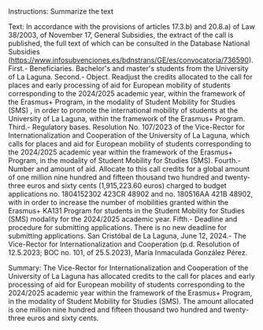 Instructions:
Summarize the text

Text:
In accordance with the provisions of articles 17.3.b) and 20.8.a) of Law 38/2003, of November 17, General Subsidies, the extract of the call is published, the full text of which can be consulted in the Database National Subsidies (https://www.infosubvenciones.es/bdnstrans/GE/es/convocatoria/736590).
First.- Beneficiaries.
Bachelor's and master's students from the University of La Laguna.
Second.- Object.
Readjust the credits allocated to the call for places and early processing of aid for European mobility of students corresponding to the 2024/2025 academic year, within the framework of the Erasmus+ Program, in the modality of Student Mobility for Studies (SMS) , in order to promote the international mobility of students at the University of La Laguna, within the framework of the Erasmus+ Program.
Third.- Regulatory bases.
Resolution No. 107/2023 of the Vice-Rector for Internationalization and Cooperation of the University of La Laguna, which calls for places and aid for European mobility of students corresponding to the 2024/2025 academic year within the framework of the Erasmus+ Program, in the modality of Student Mobility for Studies (SMS).
Fourth.- Number and amount of aid.
Allocate to this call credits for a global amount of one million nine hundred and fifteen thousand two hundred and twenty-three euros and sixty cents (1,915,223.60 euros) charged to budget applications no. 1804152302 423CR 48902 and no. 180516AA 421B 48902, with in order to increase the number of mobilities granted within the Erasmus+ KA131 Program for students in the Student Mobility for Studies (SMS) modality for the 2024/2025 academic year.
Fifth.- Deadline and procedure for submitting applications.
There is no new deadline for submitting applications.
San Cristóbal de La Laguna, June 12, 2024.- The Vice-Rector for Internationalization and Cooperation (p.d. Resolution of 12.5.2023; BOC no. 101, of 25.5.2023), María Inmaculada González Pérez.


Summary:
The Vice-Rector for Internationalization and Cooperation of the University of La Laguna has allocated credits to the call for places and early processing of aid for European mobility of students corresponding to the 2024/2025 academic year within the framework of the Erasmus+ Program, in the modality of Student Mobility for Studies (SMS). The amount allocated is one million nine hundred and fifteen thousand two hundred and twenty-three euros and sixty cents.